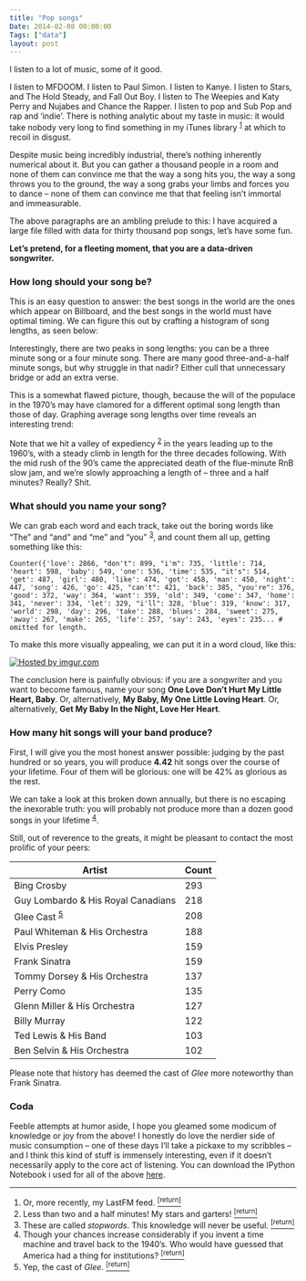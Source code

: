 ```yaml
---
title: "Pop songs"
Date: 2014-02-08 00:00:00
Tags: ["data"]
layout: post
---
```


<p>I listen to a lot of music, some of it good.</p>


<p>I listen to MFDOOM.  I listen to Paul Simon.  I listen to Kanye.  I listen to Stars, and The Hold Steady, and Fall Out Boy.  I listen to The Weepies and Katy Perry and Nujabes and Chance the Rapper.  I listen to pop and Sub Pop and rap and ‘indie’.  There is nothing analytic about my taste in music: it would take nobody very long to find something in my iTunes library <sup class="footnote-ref" id="fnref:1"><a href="#fn:1" rel="footnote">1</a></sup> at which to recoil in disgust.</p>


<p>Despite music being incredibly industrial, there’s nothing inherently numerical about it. But you can gather a thousand people in a room and none of them can convince me that the way a song hits you, the way a song throws you to the ground, the way a song grabs your limbs and forces you to dance – none of them can convince me that that feeling isn’t immortal and immeasurable.</p>


<p>The above paragraphs are an ambling prelude to this: I have acquired a large file filled with data for thirty thousand pop songs, let’s have some fun.</p>


<p><strong>Let’s pretend, for a fleeting moment, that you are a data-driven songwriter.</strong></p>


<h3 id="how-long-should-your-song-be">How long should your song be?</h3>


<p>This is an easy question to answer: the best songs in the world are the ones which appear on Billboard, and the best songs in the world must have optimal timing.  We can figure this out by crafting a histogram of song lengths, as seen below:</p>


<script charset="utf-8" src="http://d3js.org/d3.v3.min.js"></script>


<script src="http://d3js.org/topojson.v1.min.js"></script>


<script charset="utf-8" src="http://d3js.org/d3.geo.projection.v0.min.js"></script>


<script src="http://trifacta.github.com/vega/vega.js"></script>


<div id="vis1"></div>


<script type="text/javascript">
// parse a spec and create a visualization view
function parse(spec) {
  vg.parse.spec(spec, function(chart) { chart({el:"#vis1"}).update(); });
}
parse("/static/pop_songs_b1.json");
</script>


<p>Interestingly, there are two peaks in song lengths: you can be a three minute song or a four minute song.  There are many good three-and-a-half minute songs, but why struggle in that nadir?  Either cull that unnecessary bridge or add an extra verse.</p>


<p>This is a somewhat flawed picture, though, because the will of the populace in the 1970’s may have clamored for a different optimal song length than those of day.  Graphing average song lengths over time reveals an interesting trend:</p>


<p></p>
<div id="vis2"></div>


<script type="text/javascript">
// parse a spec and create a visualization view
function parse(spec) {
  vg.parse.spec(spec, function(chart) { chart({el:&ldquo;#vis2&rdquo;}).update(); });
}
parse(&ldquo;/static/pop_songs_l1.json&rdquo;);
</script>


<p>Note that we hit a valley of expediency <sup class="footnote-ref" id="fnref:2"><a href="#fn:2" rel="footnote">2</a></sup> in the years leading up to the 1960’s, with a steady climb in length for the three decades following.  With the mid rush of the 90’s came the appreciated death of the flue-minute RnB slow jam, and we’re slowly approaching a length of – three and a half minutes?  Really?  Shit.</p>


<h3 id="what-should-you-name-your-song">What should you name your song?</h3>


<p>We can grab each word and each track, take out the boring words like “The” and “and” and “me” and “you” <sup class="footnote-ref" id="fnref:3"><a href="#fn:3" rel="footnote">3</a></sup>, and count them all up, getting something like this:</p>


<pre><code>Counter({'love': 2866, "don't": 899, "i'm": 735, 'little': 714, 'heart': 598, 'baby': 549, 'one': 536, 'time': 535, "it's": 514, 'get': 487, 'girl': 480, 'like': 474, 'got': 458, 'man': 450, 'night': 447, 'song': 426, 'go': 425, "can't": 421, 'back': 385, "you're": 376, 'good': 372, 'way': 364, 'want': 359, 'old': 349, 'come': 347, 'home': 341, 'never': 334, 'let': 329, "i'll": 328, 'blue': 319, 'know': 317, 'world': 298, 'day': 296, 'take': 288, 'blues': 284, 'sweet': 275, 'away': 267, 'make': 265, 'life': 257, 'say': 243, 'eyes': 235... # omitted for length.
</code></pre>


<p>To make this more visually appealing, we can put it in a word cloud, like this:</p>


<p><a href="http://imgur.com/zqpcrEK"><img src="http://i.imgur.com/zqpcrEK.png" title="Hosted by imgur.com"/></a></p>


<p>The conclusion here is painfully obvious: if you are a songwriter and you want to become famous, name your song <strong>One Love Don’t Hurt My Little Heart, Baby</strong>.  Or, alternatively, <strong>My Baby, My One Little Loving Heart</strong>.  Or, alternatively, <strong>Get My Baby In the Night, Love Her Heart</strong>.</p>


<h3 id="how-many-hit-songs-will-your-band-produce">How many hit songs will your band produce?</h3>


<p>First, I will give you the most honest answer possible: judging by the past hundred or so years, you will produce <strong>4.42</strong> hit songs over the course of your lifetime.  Four of them will be glorious: one will be 42% as glorious as the rest.</p>


<p>We can take a look at this broken down annually, but there is no escaping the inexorable truth: you will probably not produce more than a dozen good songs in your lifetime <sup class="footnote-ref" id="fnref:4"><a href="#fn:4" rel="footnote">4</a></sup>.</p>


<p></p>
<div id="vis3"></div>


<script type="text/javascript">
// parse a spec and create a visualization view
function parse(spec) {
  vg.parse.spec(spec, function(chart) { chart({el:&ldquo;#vis3&rdquo;}).update(); });
}
parse(&ldquo;/static/pop_songs_l2.json&rdquo;);
</script>


<p>Still, out of reverence to the greats, it might be pleasant to contact the most prolific of your peers:</p>


<table>
<thead>
<tr>
<th>Artist</th>
<th>Count</th>
</tr>
</thead>
<tbody>
<tr>
<td>Bing Crosby</td>
<td>293</td>
</tr>
<tr>
<td>Guy Lombardo &amp; His Royal Canadians</td>
<td>218</td>
</tr>
<tr>
<td>Glee Cast <sup class="footnote-ref" id="fnref:5"><a href="#fn:5" rel="footnote">5</a></sup></td>
<td>208</td>
</tr>
<tr>
<td>Paul Whiteman &amp; His Orchestra</td>
<td>188</td>
</tr>
<tr>
<td>Elvis Presley</td>
<td>159</td>
</tr>
<tr>
<td>Frank Sinatra</td>
<td>159</td>
</tr>
<tr>
<td>Tommy Dorsey &amp; His Orchestra</td>
<td>137</td>
</tr>
<tr>
<td>Perry Como</td>
<td>135</td>
</tr>
<tr>
<td>Glenn Miller &amp; His Orchestra</td>
<td>127</td>
</tr>
<tr>
<td>Billy Murray</td>
<td>122</td>
</tr>
<tr>
<td>Ted Lewis &amp; His Band</td>
<td>103</td>
</tr>
<tr>
<td>Ben Selvin &amp; His Orchestra</td>
<td>102</td>
</tr>
</tbody>
</table>


<p>Please note that history has deemed the cast of <em>Glee</em> more noteworthy than Frank Sinatra.</p>


<h3 id="coda">Coda</h3>


<p>Feeble attempts at humor aside, I hope you gleamed some modicum of knowledge or joy from the above!  I honestly do love the nerdier side of music consumption – one of these days I’ll take a pickaxe to my scribbles – and I think this kind of stuff is immensely interesting, even if it doesn’t necessarily apply to the core act of listening.  You can download the IPython Notebook i used for all of the above <a href="/static/pop_songs.ipynb">here</a>.</p>


<div class="footnotes">
<hr/>
<ol>
<li id="fn:1">Or, more recently, my LastFM feed.
 <a class="footnote-return" href="#fnref:1"><sup>[return]</sup></a></li>
<li id="fn:2">Less than two and a half minutes!  My stars and garters!
 <a class="footnote-return" href="#fnref:2"><sup>[return]</sup></a></li>
<li id="fn:3">These are called <em>stopwords</em>.  This knowledge will never be useful.
 <a class="footnote-return" href="#fnref:3"><sup>[return]</sup></a></li>
<li id="fn:4">Though your chances increase considerably if you invent a time machine and travel back to the 1940’s.  Who would have guessed that America had a thing for institutions?
 <a class="footnote-return" href="#fnref:4"><sup>[return]</sup></a></li>
<li id="fn:5">Yep, the cast of <em>Glee</em>.
 <a class="footnote-return" href="#fnref:5"><sup>[return]</sup></a></li>
</ol>
</div>
	